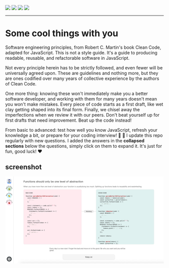 <p align="left">
  <img src="https://img.shields.io/badge/clean-code-3eaf7c.svg?style=flat-square&logo=jss" />
  <img src="https://img.shields.io/badge/language-js&ts-orange.svg?style=flat-square&logo=typescript" />
  <img src="https://img.shields.io/badge/interview-answer-ff69b4.svg?style=flat-square&logo=anydesk" />
  <img src="https://img.shields.io/badge/license-MIT-ccc.svg?style=flat-square&logo=reliance-industries-limited" />
</p>

---

# Some cool things with you

Software engineering principles, from Robert C. Martin's book Clean Code, adapted for JavaScript. This is not a style guide. It's a guide to producing readable, reusable, and refactorable software in JavaScript.

Not every principle herein has to be strictly followed, and even fewer will be universally agreed upon. These are guidelines and nothing more, but they are ones codified over many years of collective experience by the authors of Clean Code.

One more thing: knowing these won't immediately make you a better software developer, and working with them for many years doesn't mean you won't make mistakes. Every piece of code starts as a first draft, like wet clay getting shaped into its final form. Finally, we chisel away the imperfections when we review it with our peers. Don't beat yourself up for first drafts that need improvement. Beat up the code instead!

From basic to advanced: test how well you know JavaScript, refresh your knowledge a bit, or prepare for your coding interview! :muscle: :rocket: I update this repo regularly with new questions. I added the answers in the **collapsed sections** below the questions, simply click on them to expand it. It's just for fun, good luck! :heart:

## screenshot

![screenshot](https://github.com/ok3-8/some-cool-things-with-you/raw/main/screenshot.png)
